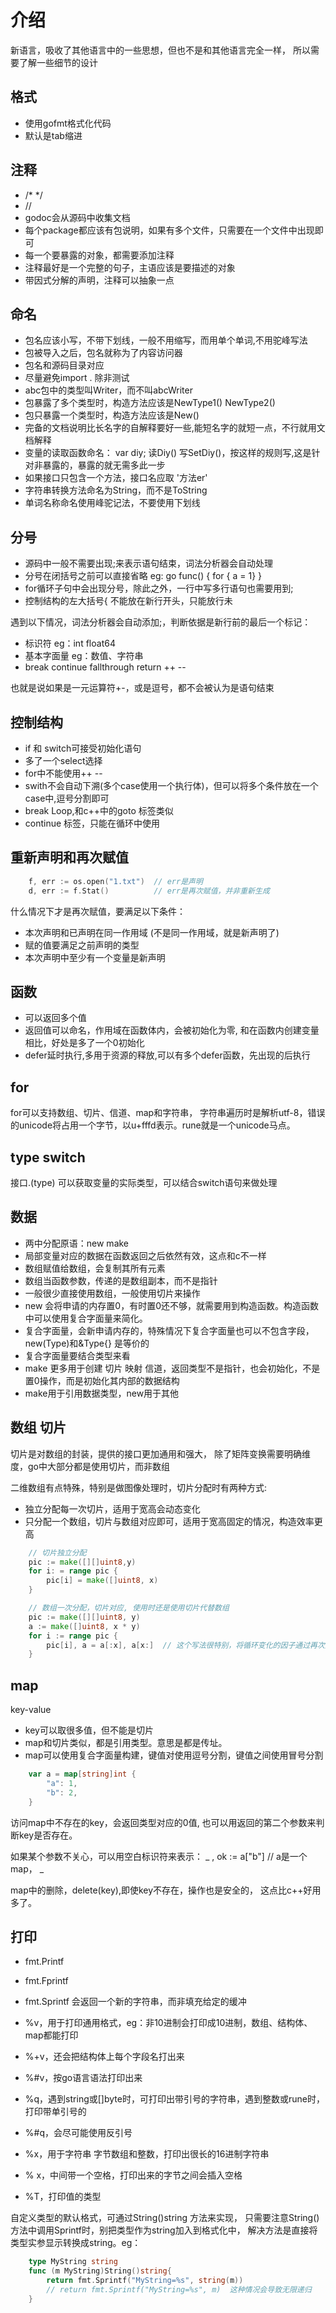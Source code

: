 # 介绍

新语言，吸收了其他语言中的一些思想，但也不是和其他语言完全一样，
所以需要了解一些细节的设计

## 格式

- 使用gofmt格式化代码
- 默认是tab缩进

## 注释

- /* */
- //
- godoc会从源码中收集文档
- 每个package都应该有包说明，如果有多个文件，只需要在一个文件中出现即可
- 每一个要暴露的对象，都需要添加注释
- 注释最好是一个完整的句子，主语应该是要描述的对象
- 带因式分解的声明，注释可以抽象一点

## 命名

- 包名应该小写，不带下划线，一般不用缩写，而用单个单词,不用驼峰写法
- 包被导入之后，包名就称为了内容访问器
- 包名和源码目录对应
- 尽量避免import . 除非测试
- abc包中的类型叫Writer，而不叫abcWriter
- 包暴露了多个类型时，构造方法应该是NewType1() NewType2()
- 包只暴露一个类型时，构造方法应该是New()
- 完备的文档说明比长名字的自解释要好一些,能短名字的就短一点，不行就用文档解释
- 变量的读取函数命名： var diy; 读Diy() 写SetDiy()，按这样的规则写,这是针对非暴露的，暴露的就无需多此一步
- 如果接口只包含一个方法，接口名应取 '方法er'
- 字符串转换方法命名为String，而不是ToString
- 单词名称命名使用峰驼记法，不要使用下划线

## 分号

- 源码中一般不需要出现;来表示语句结束，词法分析器会自动处理
- 分号在闭括号之前可以直接省略 eg: go func() { for { a = 1} }
- for循环子句中会出现分号，除此之外，一行中写多行语句也需要用到;
- 控制结构的左大括号{ 不能放在新行开头，只能放行未

遇到以下情况，词法分析器会自动添加;，判断依据是新行前的最后一个标记：
- 标识符 eg：int float64
- 基本字面量 eg：数值、字符串
- break continue fallthrough return ++ --

也就是说如果是一元运算符+-，或是逗号，都不会被认为是语句结束

## 控制结构

- if 和 switch可接受初始化语句
- 多了一个select选择
- for中不能使用++ -- 
- swith不会自动下溯(多个case使用一个执行体)，但可以将多个条件放在一个case中,逗号分割即可
- break Loop,和c++中的goto 标签类似
- continue 标签，只能在循环中使用

## 重新声明和再次赋值

```go
    f, err := os.open("1.txt")  // err是声明
    d, err := f.Stat()          // err是再次赋值，并非重新生成
```

什么情况下才是再次赋值，要满足以下条件：
- 本次声明和已声明在同一作用域 (不是同一作用域，就是新声明了)
- 赋的值要满足之前声明的类型
- 本次声明中至少有一个变量是新声明

## 函数

- 可以返回多个值
- 返回值可以命名，作用域在函数体内，会被初始化为零, 和在函数内创建变量相比，好处是多了一个0初始化
- defer延时执行,多用于资源的释放,可以有多个defer函数，先出现的后执行

## for

for可以支持数组、切片、信道、map和字符串，
字符串遍历时是解析utf-8，错误的unicode将占用一个字节，以u+fffd表示。rune就是一个unicode马点。

## type switch

接口.(type) 可以获取变量的实际类型，可以结合switch语句来做处理

## 数据

- 两中分配原语：new make
- 局部变量对应的数据在函数返回之后依然有效，这点和c不一样
- 数组赋值给数组，会复制其所有元素
- 数组当函数参数，传递的是数组副本，而不是指针
- 一般很少直接使用数组，一般使用切片来操作
- new 会将申请的内存置0，有时置0还不够，就需要用到构造函数。构造函数中可以使用复合字面量来简化。
- 复合字面量，会新申请内存的，特殊情况下复合字面量也可以不包含字段，new(Type)和&Type{} 是等价的
- 复合字面量要结合类型来看
- make 更多用于创建 切片 映射 信道，返回类型不是指针，也会初始化，不是置0操作，而是初始化其内部的数据结构
- make用于引用数据类型，new用于其他

## 数组 切片

切片是对数组的封装，提供的接口更加通用和强大，
除了矩阵变换需要明确维度，go中大部分都是使用切片，而非数组

二维数组有点特殊，特别是做图像处理时，切片分配时有两种方式:
- 独立分配每一次切片，适用于宽高会动态变化
- 只分配一个数组，切片与数组对应即可，适用于宽高固定的情况，构造效率更高
```go
    // 切片独立分配
    pic := make([][]uint8,y)
    for i: = range pic {
        pic[i] = make([]uint8, x)
    }

    // 数组一次分配，切片对应, 使用时还是使用切片代替数组
    pic := make([][]uint8, y)
    a := make([]uint8, x * y)
    for i := range pic {
        pic[i], a = a[:x], a[x:]  // 这个写法很特别，将循环变化的因子通过再次赋值的方式来表现
    }
```

## map

key-value

- key可以取很多值，但不能是切片
- map和切片类似，都是引用类型。意思是都是传址。
- map可以使用复合字面量构建，键值对使用逗号分割，键值之间使用冒号分割

```go
    var a = map[string]int {
        "a": 1,
        "b": 2,
    }
```

访问map中不存在的key，会返回类型对应的0值,
也可以用返回的第二个参数来判断key是否存在。

如果某个参数不关心，可以用空白标识符来表示： _ , ok := a["b"] // a是一个map， _ 

map中的删除，delete(key),即使key不存在，操作也是安全的，
这点比c++好用多了。

## 打印

- fmt.Printf
- fmt.Fprintf
- fmt.Sprintf 会返回一个新的字符串，而非填充给定的缓冲

- %v，用于打印通用格式，eg：非10进制会打印成10进制，数组、结构体、map都能打印
- %+v，还会把结构体上每个字段名打出来
- %#v，按go语言语法打印出来
- %q，遇到string或[]byte时，可打印出带引号的字符串，遇到整数或rune时，打印带单引号的
- %#q，会尽可能使用反引号
- %x，用于字符串 字节数组和整数，打印出很长的16进制字符串
- % x，中间带一个空格，打印出来的字节之间会插入空格
- %T，打印值的类型

自定义类型的默认格式，可通过String()string 方法来实现，
只需要注意String()方法中调用Sprintf时，别把类型作为string加入到格式化中，
解决方法是直接将类型实参显示转换成string。eg：
```go
    type MyString string
    func (m MyString)String()string{
        return fmt.Sprintf("MyString=%s", string(m))
        // return fmt.Sprintf("MyString=%s", m)  这种情况会导致无限递归
    }
```




